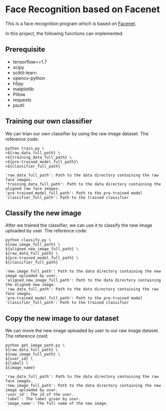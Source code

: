 # Face Recognition based on Facenet
This is a face recognition program which is based on [Facenet](https://github.com/davidsandberg/facenet). 

In this project, the following functions can implemented.

## Prerequisite
- tensorflow==1.7
- scipy
- scikit-learn
- opencv-python
- h5py
- matplotlib
- Pillow
- requests
- psutil

## Training our own classifier
We can trian our own classifier by using the raw image dataset. The reference code:
	
	python train.py \
	>${raw_data_full_path} \
	>${training_data_full_path} \
	>${pre-trained_model_full_path}\
	>${classifier_full_path} 
	
	'raw_data_full_path': Path to the data directory containing the raw face images.
	'training_data_full_path': Path to the data directory containing the aligned raw face images.
	'pre-trained_model_full_path': Path to the pre-trained model
	'classifier_full_path': Path to the trained classifier
## Classify the new image
After we trained the classifier, we can use it to classify the new image uploaded by user. The reference code:
	
	python classify.py \
	${new_image_full_path} \
	${aligned_new_image_full_path} \
	${raw_data_full_path} \
	${pre-trained_model_full_path} \
	${classifier_full_path}
	
	'new_image_full_path': Path to the data directory containing the new image uploaded by user.
	'aligned_new_image_full_path': Path to the data directory containing the aligned new image.
	'raw_data_full_path': Path to the data directory containing the raw face images.
	'pre-trained_model_full_path': Path to the pre-trained model
	'classifier_full_path': Path to the trained classifier
	
## Copy the new image to our dataset
We can move the new image uploaded by user to our raw image dataset. The reference coed: 

	python get_image_path.py \
	${raw_data_full_path} \
	${new_image_full_path} \
	${user_id} \
	${label} \
	${image_name}
	
	'raw_data_full_path': Path to the data directory containing the raw face images.
	'new_image_full_path': Path to the data directory containing the new image uploaded by user.
	'user_id': The id of the user.
	'label': The label given by user.
	'image_name': The full name of the new image.

